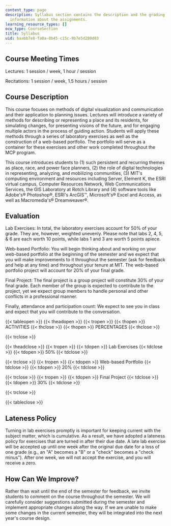 ```yaml
---
content_type: page
description: Syllabus section contains the description and the grading criteria and
  information about the assignments.
learning_resource_types: []
ocw_type: CourseSection
title: Syllabus
uid: baabb7e8-fa0a-0b45-c15c-9b7e5d280d03
---
```


Course Meeting Times
--------------------

Lectures: 1 session / week, 1 hour / session

Recitations: 1 session / week, 1.5 hours / session

Course Description
------------------

This course focuses on methods of digital visualization and communication and their application to planning issues. Lectures will introduce a variety of methods for describing or representing a place and its residents, for simulating changes, for presenting visions of the future, and for engaging multiple actors in the process of guiding action. Students will apply these methods through a series of laboratory exercises as well as the construction of a web-based portfolio. The portfolio will serve as a container for these exercises and other work completed throughout the MCP program.

This course introduces students to (1) such persistent and recurring themes as place, race, and power face planners, (2) the role of digital technologies in representing, analyzing, and mobilizing communities, (3) MIT's computing environment and resources including Server, Element K, the ESRI virtual campus, Computer Resources Network, Web Communications Services, the GIS Laboratory at Rotch Library and (4) software tools like Adobe's® Photoshop®, ESRI's ArcGIS™, Microsoft's® Excel and Access, as well as Macromedia's® Dreamweaver®.

Evaluation
----------

Lab Exercises: In total, the laboratory exercises account for 50% of your grade. They are, however, weighted unevenly. Please note that labs 2, 4, 5, & 6 are each worth 10 points, while labs 1 and 3 are worth 5 points apiece.

Web-based Portfolio: You will begin thinking about and working on your web-based portfolio at the beginning of the semester and we expect that you will make improvements to it throughout the semester (ask for feedback and help at any time) and throughout your tenure at MIT. The web-based portfolio project will account for 20% of your final grade.

Final Project: The final project is a group project will constitute 30% of your final grade. Each member of the group is expected to contribute to the project, yet we expect group members to handle personal and other conflicts in a professional manner.

Finally, attendance and participation count: We expect to see you in class and expect that you will contribute to the conversation.

{{< tableopen >}}
{{< theadopen >}}
{{< tropen >}}
{{< thopen >}}
ACTIVITIES
{{< thclose >}}
{{< thopen >}}
PERCENTAGES
{{< thclose >}}

{{< trclose >}}

{{< theadclose >}}
{{< tropen >}}
{{< tdopen >}}
Lab Exercises
{{< tdclose >}}
{{< tdopen >}}
50%
{{< tdclose >}}

{{< trclose >}}
{{< tropen >}}
{{< tdopen >}}
Web-based Portfolio
{{< tdclose >}}
{{< tdopen >}}
20%
{{< tdclose >}}

{{< trclose >}}
{{< tropen >}}
{{< tdopen >}}
Final Project
{{< tdclose >}}
{{< tdopen >}}
30%
{{< tdclose >}}

{{< trclose >}}

{{< tableclose >}}

Lateness Policy
---------------

Turning in lab exercises promptly is important for keeping current with the subject matter, which is cumulative. As a result, we have adopted a lateness policy for exercises that are turned in after their due date. A late lab exercise will be accepted up until one week after the original due date for a loss of one grade (e.g., an "A" becomes a "B" or a "check" becomes a "check minus"). After one week, we will not accept the exercise, and you will receive a zero.

How Can We Improve?
-------------------

Rather than wait until the end of the semester for feedback, we invite students to comment on the course throughout the semester. We will carefully consider suggestions submitted during the semester and implement appropriate changes along the way. If we are unable to make some changes in the current semester, they will be integrated into the next year's course design.